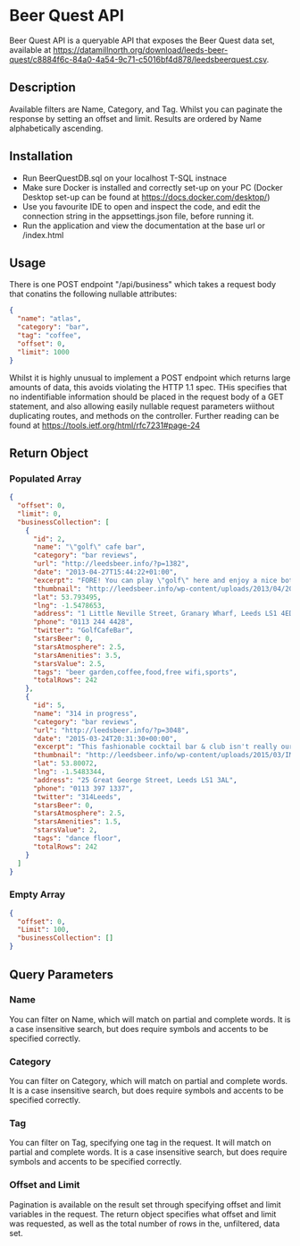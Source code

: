 # Beer Quest API
Beer Quest API is a queryable API that exposes the Beer Quest data set, available at https://datamillnorth.org/download/leeds-beer-quest/c8884f6c-84a0-4a54-9c71-c5016bf4d878/leedsbeerquest.csv.

## Description
Available filters are Name, Category, and Tag. Whilst you can paginate the response by setting an offset and limit. Results are ordered by Name alphabetically ascending.

## Installation
- Run BeerQuestDB.sql on your localhost T-SQL instnace
- Make sure Docker is installed and correctly set-up on your PC (Docker Desktop set-up can be found at https://docs.docker.com/desktop/)
- Use you favourite IDE to open and inspect the code, and edit the connection string in the appsettings.json file, before running it.
- Run the application and view the documentation at the base url or /index.html

## Usage
There is one POST endpoint "/api/business" which takes a request body that conatins the following nullable attributes:
```json
{
  "name": "atlas",
  "category": "bar",
  "tag": "coffee",
  "offset": 0,
  "limit": 1000
}
```
Whilst it is highly unusual to implement a POST endpoint which returns large amounts of data, this avoids violating the HTTP 1.1 spec. THis specifies that no indentifiable information should be placed in the request body of a GET statement, and also allowing easily nullable request parameters wiithout duplicating routes, and methods on the controller. Further reading can be found at https://tools.ietf.org/html/rfc7231#page-24

## Return Object
### Populated Array
```json
{
  "offset": 0,
  "limit": 0,
  "businessCollection": [
    {
      "id": 2,
      "name": "\"golf\" cafe bar",
      "category": "bar reviews",
      "url": "http://leedsbeer.info/?p=1382",
      "date": "2013-04-27T15:44:22+01:00",
      "excerpt": "FORE! You can play \"golf\" here and enjoy a nice bottled ale. ",
      "thumbnail": "http://leedsbeer.info/wp-content/uploads/2013/04/20130422_204442.jpg",
      "lat": 53.793495,
      "lng": -1.5478653,
      "address": "1 Little Neville Street, Granary Wharf, Leeds LS1 4ED",
      "phone": "0113 244 4428",
      "twitter": "GolfCafeBar",
      "starsBeer": 0,
      "starsAtmosphere": 2.5,
      "starsAmenities": 3.5,
      "starsValue": 2.5,
      "tags": "beer garden,coffee,food,free wifi,sports",
      "totalRows": 242
    },
    {
      "id": 5,
      "name": "314 in progress",
      "category": "bar reviews",
      "url": "http://leedsbeer.info/?p=3048",
      "date": "2015-03-24T20:31:30+00:00",
      "excerpt": "This fashionable cocktail bar & club isn't really our scene but has surprisingly good beer.",
      "thumbnail": "http://leedsbeer.info/wp-content/uploads/2015/03/IMG_20150209_175103005.jpg",
      "lat": 53.80072,
      "lng": -1.5483344,
      "address": "25 Great George Street, Leeds LS1 3AL",
      "phone": "0113 397 1337",
      "twitter": "314Leeds",
      "starsBeer": 0,
      "starsAtmosphere": 2.5,
      "starsAmenities": 1.5,
      "starsValue": 2,
      "tags": "dance floor",
      "totalRows": 242
    }
  ]
}
```
### Empty Array
```json
{
  "offset": 0,
  "Limit": 100,
  "businessCollection": []
}
```
## Query Parameters
### Name
You can filter on Name, which will match on partial and complete words. It is a case insensitive search, but does require symbols and accents to be specified correctly.

### Category
You can filter on Category, which will match on partial and complete words. It is a case insensitive search, but does require symbols and accents to be specified correctly.

### Tag
You can filter on Tag, specifying one tag in the request. It  will match on partial and complete words. It is a case insensitive search, but does require symbols and accents to be specified correctly.

### Offset and Limit
Pagination is available on the result set through specifying offset and limit variables in the request. The return object specifies what offset and limit was requested, as well as the total number of rows in the, unfiltered, data set.
